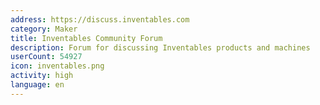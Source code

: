 ```yaml
---
address: https://discuss.inventables.com
category: Maker
title: Inventables Community Forum
description: Forum for discussing Inventables products and machines
userCount: 54927
icon: inventables.png
activity: high
language: en
---
```

